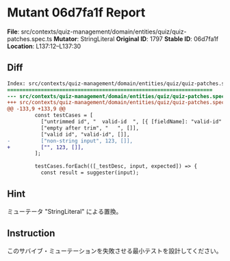 # Mutant 06d7fa1f Report

**File**: src/contexts/quiz-management/domain/entities/quiz/quiz-patches.spec.ts
**Mutator**: StringLiteral
**Original ID**: 1797
**Stable ID**: 06d7fa1f
**Location**: L137:12–L137:30

## Diff

```diff
Index: src/contexts/quiz-management/domain/entities/quiz/quiz-patches.spec.ts
===================================================================
--- src/contexts/quiz-management/domain/entities/quiz/quiz-patches.spec.ts	original
+++ src/contexts/quiz-management/domain/entities/quiz/quiz-patches.spec.ts	mutated #1797
@@ -133,9 +133,9 @@
         const testCases = [
           ["untrimmed id", "  valid-id  ", [{ [fieldName]: "valid-id" }]],
           ["empty after trim", "   ", []],
           ["valid id", "valid-id", []],
-          ["non-string input", 123, []],
+          ["", 123, []],
         ];
 
         testCases.forEach(([_testDesc, input, expected]) => {
           const result = suggester(input);
```

## Hint

ミューテータ "StringLiteral" による置換。

## Instruction

このサバイブ・ミューテーションを失敗させる最小テストを設計してください。
